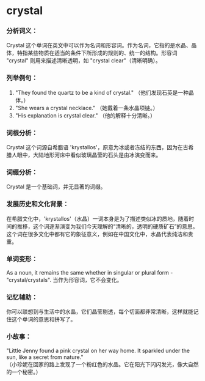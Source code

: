 # crystal

### 分析词义：

  

Crystal 这个单词在英文中可以作为名词和形容词。作为名词，它指的是水晶、晶体，特指某些物质在适当的条件下所形成的规则的、统一的结构。形容词 "crystal" 则用来描述清晰透明，如 "crystal clear"（清晰明确）。

  

### 列举例句：

  

1.  "They found the quartz to be a kind of crystal." （他们发现石英是一种晶体。）
2.  "She wears a crystal necklace." （她戴着一条水晶项链。）
3.  "His explanation is crystal clear." （他的解释十分清晰。）

  

### 词根分析：

  

Crystal 这个词源自希腊语 'krystallos'，原意为冰或者冻结的东西，因为在古希腊人眼中，大陆地形河床中看似玻璃晶莹的石头是由冰演变而来。

  

### 词缀分析：

  

Crystal 是一个基础词，并无显著的词缀。

  

### 发展历史和文化背景：

  

在希腊文化中，'krystallos'（水晶）一词本身是为了描述类似冰的质地，随着时间的推移，这个词逐渐演变为我们今天理解的“清晰的，透明的硬质矿石”的意思。这个词在很多文化中都有它的象征意义，例如在中国文化中，水晶代表纯洁和贵重。

  

### 单词变形：

  

As a noun, it remains the same whether in singular or plural form - "crystal/crystals". 当作为形容词，它不会变化。

  

### 记忆辅助：

  

你可以联想到与生活中的水晶，它们晶莹剔透，每个切面都非常清晰，这样就能记住这个单词的意思和拼写了。

  

### 小故事：

  

"Little Jenny found a pink crystal on her way home. It sparkled under the sun, like a secret from nature."  
（小珍妮在回家的路上发现了一个粉红色的水晶。它在阳光下闪闪发光，像大自然的一个秘密。）
